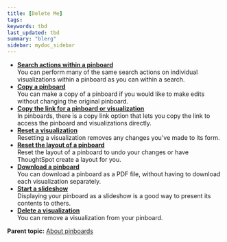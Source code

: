 ```yaml
---
title: [Delete Me]
tags:
keywords: tbd
last_updated: tbd
summary: "blerg"
sidebar: mydoc_sidebar
---
```


-   **[Search actions within a pinboard](../../../pages/end_user_guide/pinboards/about_showing_underlying_data_from_within_a_pinboard.html)**  
You can perform many of the same search actions on individual visualizations within a pinboard as you can within a search.
-   **[Copy a pinboard](../../../pages/end_user_guide/pinboards/copy_a_pinboard.html)**  
You can make a copy of a pinboard if you would like to make edits without changing the original pinboard.
-   **[Copy the link for a pinboard or visualization](../../../pages/end_user_guide/pinboards/copy_link_for_a_pinboard.html)**  
In pinboards, there is a copy link option that lets you copy the link to access the pinboard and visualizations directly.
-   **[Reset a visualization](../../../pages/end_user_guide/pinboards/reset_a_visualization.html)**  
Resetting a visualization removes any changes you've made to its form.
-   **[Reset the layout of a pinboard](../../../pages/end_user_guide/pinboards/reset_the_layout_of_a_pinboard.html)**  
Reset the layout of a pinboard to undo your changes or have ThoughtSpot create a layout for you.
-   **[Download a pinboard](../../../pages/end_user_guide/pinboards/download_a_pinboard.html)**  
You can download a pinboard as a PDF file, without having to download each visualization separately.
-   **[Start a slideshow](../../../pages/end_user_guide/pinboards/start_a_slideshow.html)**  
Displaying your pinboard as a slideshow is a good way to present its contents to others.
-   **[Delete a visualization](../../../pages/end_user_guide/pinboards/delete_a_visualization.html)**  
You can remove a visualization from your pinboard.

**Parent topic:** [About pinboards](../../../pages/end_user_guide/pinboards/about_pinboards.html)
